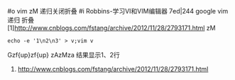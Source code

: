 #o
vim zM 递归关闭折叠
#i
Robbins-学习VI和VIM编辑器 7ed|244
google vim 递归 折叠
[1]http://www.cnblogs.com/fstang/archive/2012/11/28/2793171.html
zM
```
echo -e '1\n2\n3' > v;vim v
```
Gzf{up}zf{up}
zAzMza
结果显示1、2行
1. http://www.cnblogs.com/fstang/archive/2012/11/28/2793171.html
